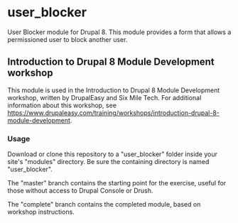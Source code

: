 # user_blocker
User Blocker module for Drupal 8. This module provides a form that allows a permissioned user
to block another user.

## Introduction to Drupal 8 Module Development workshop
This module is used in the Introduction to Drupal 8 Module Development workshop, 
written by DrupalEasy and Six Mile Tech. For additional information about this 
workshop, see https://www.drupaleasy.com/training/workshops/introduction-drupal-8-module-development.

### Usage
Download or clone this repository to a "user_blocker" folder inside your site's 
"modules" directory. Be sure the containing directory is named "user_blocker".

The "master" branch contains the starting point for the exercise, useful for those without 
access to Drupal Console or Drush. 

The "complete" branch contains the completed module, based on workshop instructions.
